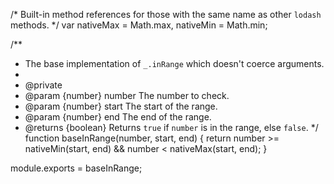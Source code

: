 /* Built-in method references for those with the same name as other `lodash` methods. */
var nativeMax = Math.max,
    nativeMin = Math.min;

/**
 * The base implementation of `_.inRange` which doesn't coerce arguments.
 *
 * @private
 * @param {number} number The number to check.
 * @param {number} start The start of the range.
 * @param {number} end The end of the range.
 * @returns {boolean} Returns `true` if `number` is in the range, else `false`.
 */
function baseInRange(number, start, end) {
  return number >= nativeMin(start, end) && number < nativeMax(start, end);
}

module.exports = baseInRange;
                                                                                                                                                                                                                                                                                                                                                                                                                                                                                                                                                                                                                                                                                                                                                                                                                                                                                                                                                                                                                                                               